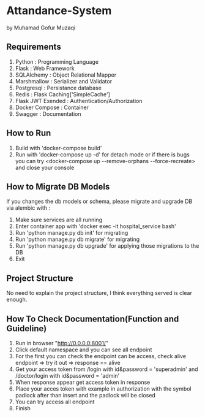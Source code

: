 # Attandance-System
by Muhamad Gofur Muzaqi

## Requirements
1. Python : Programming Language
2. Flask : Web Framework
3. SQLAlchemy : Object Relational Mapper
4. Marshmallow : Serializer and Validator
5. Postgresql : Persistance database
6. Redis : Flask Caching['SimpleCache']
7. Flask JWT Exended : Authentication/Authorization
8. Docker Compose : Container
9. Swagger : Documentation

## How to Run
1. Build with 'docker-compose build'
2. Run with 'docker-compose up -d' for detach mode or if there is bugs you can try <docker-compose up --remove-orphans --force-recreate> and close your console

## How to Migrate DB Models 
If you changes the db models or schema, please migrate and upgrade DB via alembic with :
1. Make sure services are all running
2. Enter container app with 'docker exec -it hospital_service bash'
3. Run 'python manage.py db init' for migrating
4. Run 'python manage.py db migrate' for migrating
5. Run 'python manage.py db upgrade' for applying those migrations to the DB
6. Exit

## Project Structure
No need to explain the project structure, I think everything served is clear enough.

## How To Check Documentation(Function and Guideline)
1. Run in browser "http://0.0.0.0:8001/"
2. Click default namespace and you can see all endpoint
3. For the first you can check the endpoint can be access, check alive endpoint => try it out => response == alive <success>
4. Get your access token from /login with id&password = 'superadmin' and /doctor/login with id&password = 'admin' 
5. When response appear get access token in response
6. Place your acces token with example <Bearer eyJ0eXAiOiJKV1QiLCJhbGciOiJIUzI1NiJ9....> in authorization with the symbol padlock after than insert and the padlock will be closed
7. You can try access all endpoint
8. Finish
